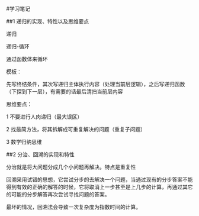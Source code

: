 #学习笔记

##1 递归的实现、特性以及思维要点

递归

递归-循环

通过函数体来循环

模板：

先写终结条件，其次写递归主体执行内容（处理当前层逻辑），之后写递归函数（下探到下一层），有需要的话最后清扫当前层内容

思维要点：

1 不要进行人肉递归（最大误区）

2 找最简方法，将其拆解成可重复解决的问题（重复子问题）

3 数学归纳思维

##2 分治、回溯的实现和特性

分治就是将大问题分成几个小问题再解决。特点是重复性

回溯采用试错的思想，它尝试分步的去解决一个问题，当通过现有的分步答案不能得到有效的正确的解答的时候，它将取消上一步甚至是上几步的计算，再通过其它的可能的分步解答再次尝试寻找问题的答案。

最坏的情况，回溯法会导致一次复杂度为指数时间的计算。